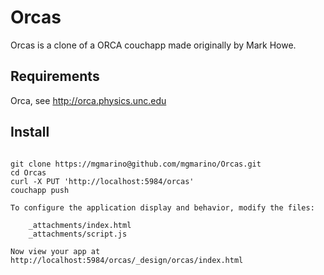 # Orcas 

Orcas is a clone of a ORCA couchapp made originally by Mark Howe.

## Requirements

Orca, see http://orca.physics.unc.edu

## Install

<pre><code>
git clone https://mgmarino@github.com/mgmarino/Orcas.git 
cd Orcas
curl -X PUT 'http://localhost:5984/orcas'
couchapp push 

To configure the application display and behavior, modify the files:

    _attachments/index.html
    _attachments/script.js
    
Now view your app at http://localhost:5984/orcas/_design/orcas/index.html 

